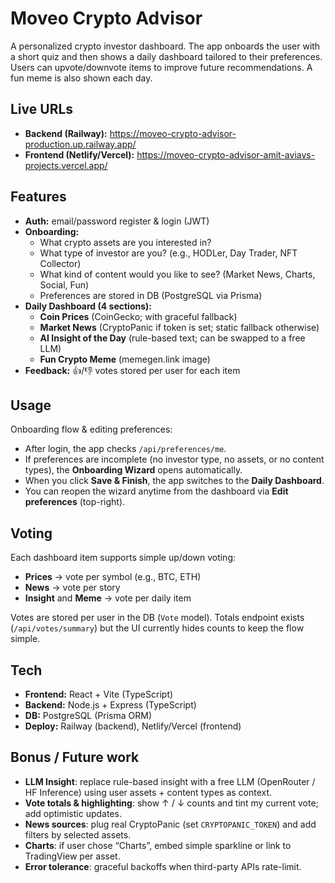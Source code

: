 # Moveo Crypto Advisor

A personalized crypto investor dashboard. The app onboards the user with a short quiz and then shows a daily dashboard tailored to their preferences. Users can upvote/downvote items to improve future recommendations. A fun meme is also shown each day.

## Live URLs
- **Backend (Railway):** https://moveo-crypto-advisor-production.up.railway.app/
- **Frontend (Netlify/Vercel):** https://moveo-crypto-advisor-amit-aviavs-projects.vercel.app/

## Features
- **Auth:** email/password register & login (JWT)
- **Onboarding:** 
  - What crypto assets are you interested in?
  - What type of investor are you? (e.g., HODLer, Day Trader, NFT Collector)
  - What kind of content would you like to see? (Market News, Charts, Social, Fun)
  - Preferences are stored in DB (PostgreSQL via Prisma)
- **Daily Dashboard (4 sections):**
  - **Coin Prices** (CoinGecko; with graceful fallback)
  - **Market News** (CryptoPanic if token is set; static fallback otherwise)
  - **AI Insight of the Day** (rule-based text; can be swapped to a free LLM)
  - **Fun Crypto Meme** (memegen.link image)
- **Feedback:** 👍/👎 votes stored per user for each item

## Usage
Onboarding flow & editing preferences:
- After login, the app checks `/api/preferences/me`.
- If preferences are incomplete (no investor type, no assets, or no content types), the **Onboarding Wizard** opens automatically.
- When you click **Save & Finish**, the app switches to the **Daily Dashboard**.
- You can reopen the wizard anytime from the dashboard via **Edit preferences** (top-right).

## Voting
Each dashboard item supports simple up/down voting:
- **Prices** → vote per symbol (e.g., BTC, ETH)
- **News** → vote per story
- **Insight** and **Meme** → vote per daily item

Votes are stored per user in the DB (`Vote` model). Totals endpoint exists
(`/api/votes/summary`) but the UI currently hides counts to keep the flow simple.

## Tech
- **Frontend:** React + Vite (TypeScript)
- **Backend:** Node.js + Express (TypeScript)
- **DB:** PostgreSQL (Prisma ORM)
- **Deploy:** Railway (backend), Netlify/Vercel (frontend)

## Bonus / Future work
- **LLM Insight**: replace rule-based insight with a free LLM (OpenRouter / HF Inference) using user assets + content types as context.
- **Vote totals & highlighting**: show ↑ / ↓ counts and tint my current vote; add optimistic updates.
- **News sources**: plug real CryptoPanic (set `CRYPTOPANIC_TOKEN`) and add filters by selected assets.
- **Charts**: if user chose “Charts”, embed simple sparkline or link to TradingView per asset.
- **Error tolerance**: graceful backoffs when third-party APIs rate-limit.

